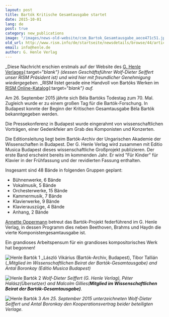 ```yaml
---
layout: post
title: Bartók Kritische Gesamtausgabe startet
date: 2015-10-01
lang: de
post: true
category: new_publications
image: "/images/news-old-website/csm_Bartok_Gesamtausgabe_aece471c51.jpg"
old_url: http://www.rism.info/de/startseite/newsdetails/browse/44/article/64/bartok-complete-critical-edition-launched.html
email: info@henle.de
author: G. Henle Verlag
---
```


_Diese Nachricht erschien erstmals auf der Website des [G. Henle Verlages](http://www.henle.de/de/startseite/bartk-gesamtausgabe-startet.html){:target="_blank"} (dessen Geschäftsführer Wolf-Dieter Seiffert unser RISM Präsident ist) und wird hier mit freundlicher Genehmigung wiedergegeben._ _RISM listet gerade eine Handvoll von Bartóks Werken im [RISM Online-Katalog](https://opac.rism.info/search?View=rism&author=bartok+bela){:target="_blank"} auf._

Am 26. September 2015 jährte sich Béla Bartóks Todestag zum 70. Mal. Zugleich wurde er zu einem großen Tag für die Bartók-Forschung. In Budapest konnte der Beginn der Kritischen Gesamtausgabe Béla Bartók bekanntgegeben werden.

Die Pressekonferenz in Budapest wurde eingerahmt von wissenschaftlichen Vorträgen, einer Gedenkfeier am Grab des Komponisten und Konzerten.

Die Editionsleitung liegt beim Bartók-Archiv der Ungarischen Akademie der Wissenschaften in Budapest. Der G. Henle Verlag wird zusammen mit Editio Musica Budapest dieses wissenschaftliche Großprojekt publizieren. Der erste Band erscheint bereits im kommenden Jahr. Er wird "Für Kinder" für Klavier in der Frühfassung und der revidierten Fassung enthalten.

Insgesamt sind 48 Bände in folgenden Gruppen geplant:

- Bühnenwerke, 6 Bände
- Vokalmusik, 5 Bände
- Orchesterwerke, 15 Bände
- Kammermusik, 7 Bände
- Klavierwerke, 9 Bände
- Klavierauszüge, 4 Bände
- Anhang, 2 Bände

[Annette Oppermann](http://www.henle.de/de/der-verlag/autoren/annette-oppermann.html "Annette Oppermann") betreut das Bartók-Projekt federführend im G. Henle Verlag, in dessen Programm dies neben Beethoven, Brahms und Haydn die vierte Komponistengesamtausgabe ist.

Ein grandioses Arbeitspensum für ein grandioses kompositorisches Werk hat begonnen!

![Henle Bartók 1](http://www.henle.de/files/bartok_pk_2_300breit.jpg)
_László Vikárius (Bartók-Archiv, Budapest), Tibor Tallián (__Mitglied im Wissenschaftlichen Beirat der Bartók-Gesamtausgabe) and Antal Boronkay (Editio Musica Budapest)_

![Henle Bartók 2](http://www.henle.de/files/bartok_pk_1_300breit.jpg)
_Wolf-Dieter Seiffert (G. Henle Verlag), Péter Halász(Übersetzer) and Malcolm Gillies(__Mitglied im Wissenschaftlichen Beirat der Bartók-Gesamtausgabe)__._

![Henle Bartók 3](http://www.henle.de/files/bartok_vertragsunterschrift_300breit.jpg)
_Am 25. September 2015 unterzeichneten Wolf-Dieter Seiffert und Antal Boronkay den Kooperationsvertrag beider beteiligten Verlage._